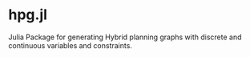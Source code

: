 # hpg.jl
Julia Package for generating Hybrid planning graphs with discrete and continuous variables and constraints.